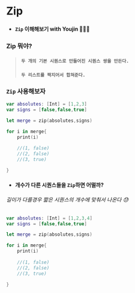 # **Zip**

- #### ```Zip``` 이해해보기 with Youjin 👩🏻‍💻

### Zip 뭐야?

> #### ```두 개의 기본 시퀀스로 만들어진 시퀀스 쌍을 만든다.```
> #### ```두 리스트를 짝지어서 합쳐준다.```


### ```Zip``` 사용해보자
```swift
var absolutes: [Int] = [1,2,3]
var signs = [false,false,true]

let merge = zip(absolutes,signs)

for i in merge{
    print(i)
    
    //(1, false)
    //(2, false)
    //(3, true)

}
```
- #### 개수가 다른 시퀀스들을 ```Zip```하면 어떨까?
###### 길이가 다를경우 짧은 시퀀스의 개수에 맞춰서 나온다 😓
```Swift
var absolutes: [Int] = [1,2,3,4]
var signs = [false,false,true]

let merge = zip(absolutes,signs)

for i in merge{
    print(i)
    
    //(1, false)
    //(2, false)
    //(3, true)

}
```

